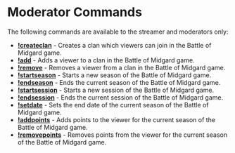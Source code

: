 # Moderator Commands

The following commands are available to the streamer and moderators only:

* **[!createclan](createclan.md)** - Creates a clan which viewers can join in the Battle of Midgard game.
* **[!add](add.md)** - Adds a viewer to a clan in the Battle of Midgard game.
* **[!remove](remove.md)** - Removes a viewer from a clan in the Battle of Midgard game.
* **[!startseason](startseason.md)** - Starts a new season of the Battle of Midgard game.
* **[!endseason](endseason.md)** - Ends the current season of the Battle of Midgard game.
* **[!startsession](startsession.md)** - Starts a new session of the Battle of Midgard game.
* **[!endsession](endsession.md)** - Ends the current session of the Battle of Midgard game.
* **[!setdate](setdate.md)** - Sets the end date of the current season of the Battle of Midgard game.
* **[!addpoints](addpoints.md)** - Adds points to the viewer for the current season of the Battle of Midgard game.
* **[!removepoints](removepoints.md)** - Removes points from the viewer for the current season of the Battle of Midgard game.